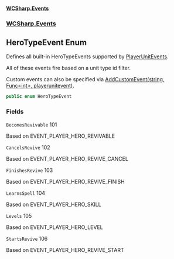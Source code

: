 #### [WCSharp.Events](index.md 'index')
### [WCSharp.Events](WCSharp.Events.md 'WCSharp.Events')

## HeroTypeEvent Enum

Defines all built-in HeroTypeEvents supported by [PlayerUnitEvents](WCSharp.Events.PlayerUnitEvents.md 'WCSharp.Events.PlayerUnitEvents').  
  
All of these events fire based on a unit type id filter.  
  
Custom events can also be specified via [AddCustomEvent(string, Func&lt;int&gt;, playerunitevent)](WCSharp.Events.PlayerUnitEvents.AddCustomEvent(string,System.Func_int_,War3Api.Common.playerunitevent).md 'WCSharp.Events.PlayerUnitEvents.AddCustomEvent(string, System.Func<int>, War3Api.Common.playerunitevent)').

```csharp
public enum HeroTypeEvent
```
### Fields

<a name='WCSharp.Events.HeroTypeEvent.BecomesRevivable'></a>

`BecomesRevivable` 101

Based on EVENT_PLAYER_HERO_REVIVABLE

<a name='WCSharp.Events.HeroTypeEvent.CancelsRevive'></a>

`CancelsRevive` 102

Based on EVENT_PLAYER_HERO_REVIVE_CANCEL

<a name='WCSharp.Events.HeroTypeEvent.FinishesRevive'></a>

`FinishesRevive` 103

Based on EVENT_PLAYER_HERO_REVIVE_FINISH

<a name='WCSharp.Events.HeroTypeEvent.LearnsSpell'></a>

`LearnsSpell` 104

Based on EVENT_PLAYER_HERO_SKILL

<a name='WCSharp.Events.HeroTypeEvent.Levels'></a>

`Levels` 105

Based on EVENT_PLAYER_HERO_LEVEL

<a name='WCSharp.Events.HeroTypeEvent.StartsRevive'></a>

`StartsRevive` 106

Based on EVENT_PLAYER_HERO_REVIVE_START